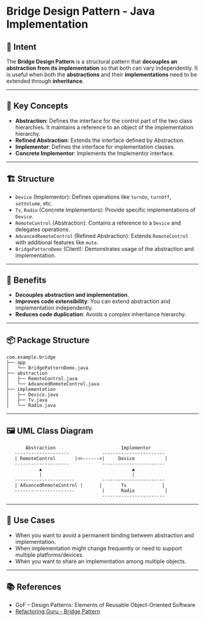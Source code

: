 # Bridge Design Pattern - Java Implementation

## 📌 Intent

The **Bridge Design Pattern** is a structural pattern that **decouples an abstraction from its implementation** so that both can vary independently. It is useful when both the **abstractions** and their **implementations** need to be extended through **inheritance**.

---

## 🧩 Key Concepts

- **Abstraction**: Defines the interface for the control part of the two class hierarchies. It maintains a reference to an object of the implementation hierarchy.
- **Refined Abstraction**: Extends the interface defined by Abstraction.
- **Implementor**: Defines the interface for implementation classes.
- **Concrete Implementor**: Implements the Implementor interface.

---

## 🏗 Structure

- `Device` (Implementor): Defines operations like `turnOn`, `turnOff`, `setVolume`, etc.
- `Tv`, `Radio` (Concrete Implementors): Provide specific implementations of `Device`.
- `RemoteControl` (Abstraction): Contains a reference to a `Device` and delegates operations.
- `AdvancedRemoteControl` (Refined Abstraction): Extends `RemoteControl` with additional features like `mute`.
- `BridgePatternDemo` (Client): Demonstrates usage of the abstraction and implementation.

---

## 🎯 Benefits

- **Decouples abstraction and implementation**.
- **Improves code extensibility**: You can extend abstraction and implementation independently.
- **Reduces code duplication**: Avoids a complex inheritance hierarchy.

---

## 📦 Package Structure

```
com.example.bridge
├── app
│   └── BridgePatternDemo.java
├── abstraction
│   ├── RemoteControl.java
│   └── AdvancedRemoteControl.java
├── implementation
│   ├── Device.java
│   ├── Tv.java
│   └── Radio.java
```

---

## 🖼 UML Class Diagram

```
       Abstraction                        Implementor
   --------------------            -----------------------
   | RemoteControl       |<>------>|     Device           |
   --------------------            -----------------------
            ▲                                 ▲
            |                                 |
   ----------------------          -----------------------
   | AdvancedRemoteControl |      |       Tv             |
   ----------------------          |      Radio           |
                                   -----------------------
```

---

## 🧪 Use Cases

- When you want to avoid a permanent binding between abstraction and implementation.
- When implementation might change frequently or need to support multiple platforms/devices.
- When you want to share an implementation among multiple objects.

---

## 📚 References

- GoF – Design Patterns: Elements of Reusable Object-Oriented Software
- [Refactoring Guru - Bridge Pattern](https://refactoring.guru/design-patterns/bridge)
